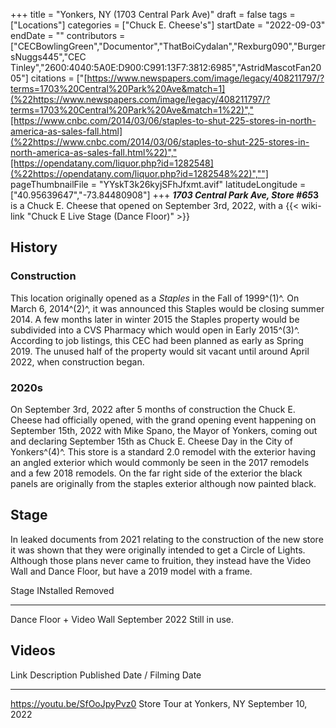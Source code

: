 +++
title = "Yonkers, NY (1703 Central Park Ave)"
draft = false
tags = ["Locations"]
categories = ["Chuck E. Cheese's"]
startDate = "2022-09-03"
endDate = ""
contributors = ["CECBowlingGreen","Documentor","ThatBoiCydalan","Rexburg090","BurgersNuggs445","CEC Tinley","2600:4040:5A0E:D900:C991:13F7:3812:6985","AstridMascotFan2005"]
citations = ["[https://www.newspapers.com/image/legacy/408211797/?terms=1703%20Central%20Park%20Ave&match=1](%22https://www.newspapers.com/image/legacy/408211797/?terms=1703%20Central%20Park%20Ave&match=1%22)","[https://www.cnbc.com/2014/03/06/staples-to-shut-225-stores-in-north-america-as-sales-fall.html](%22https://www.cnbc.com/2014/03/06/staples-to-shut-225-stores-in-north-america-as-sales-fall.html%22)","[https://opendatany.com/liquor.php?id=1282548](%22https://opendatany.com/liquor.php?id=1282548%22)",""]
pageThumbnailFile = "YYskT3k26kyjSFhJfxmt.avif"
latitudeLongitude = ["40.95639647","-73.84480908"]
+++
***1703 Central Park Ave, Store #65*3** is a Chuck E. Cheese that opened on September 3rd, 2022, with a {{< wiki-link "Chuck E Live Stage (Dance Floor)" >}}

## History

### Construction

This location originally opened as a *Staples* in the Fall of 1999^(1)^. On March 6, 2014^(2)^, it was announced this Staples would be closing summer 2014. A few months later in winter 2015 the Staples property would be subdivided into a CVS Pharmacy which would open in Early 2015^(3)^. According to job listings, this CEC had been planned as early as Spring 2019. The unused half of the property would sit vacant until around April 2022, when construction began.

### 2020s

On September 3rd, 2022 after 5 months of construction the Chuck E. Cheese had officially opened, with the grand opening event happening on September 15th, 2022 with Mike Spano, the Mayor of Yonkers, coming out and declaring September 15th as Chuck E. Cheese Day in the City of Yonkers^(4)^. This store is a standard 2.0 remodel with the exterior having an angled exterior which would commonly be seen in the 2017 remodels and a few 2018 remodels. On the far right side of the exterior the black panels are originally from the staples exterior although now painted black.

## Stage

In leaked documents from 2021 relating to the construction of the new store it was shown that they were originally intended to get a Circle of Lights. Although those plans never came to fruition, they instead have the Video Wall and Dance Floor, but have a 2019 model with a frame.

  Stage                      INstalled        Removed
  -------------------------- ---------------- ---------------
  Dance Floor + Video Wall   September 2022   Still in use.

## Videos

  Link                           Description                 Published Date / Filming Date
  ------------------------------ --------------------------- -------------------------------
  https://youtu.be/SfOoJpyPvz0   Store Tour at Yonkers, NY   September 10, 2022
